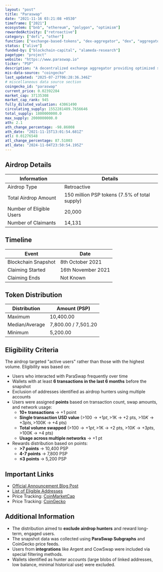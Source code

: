```yaml
---
layout: "post"
title: "Paraswap"
date: "2021-11-16 03:21:08 +0530"
timeframe: ["2021"]
ecosystem: ["bnb", "ethereum", "polygon", "optimism"]
rewardedActivity: ["retroactive"]
category: ["defi", "other"]
function: ["exchange-based-tokens", "dex-aggregator", "dex", "aggregator", "decentralized-finance", "intent"]
status: ["alive"]
funded-by: ["blockchain-capital", "alameda-research"]
pagetype: "project"
website: "https://www.paraswap.io"
ticker: "PSP"
description: "A decentralized exchange aggregator providing optimized swap rates across multiple liquidity sources."
mis-data-source: "coingecko"
last_updated: "2025-07-27T06:28:36.346Z"
# miscellaneous data source section
coingecko_id: "paraswap"
current_price: 0.02392284
market_cap: 37135308
market_cap_rank: 945
fully_diluted_valuation: 43061490
circulating_supply: 1552281489.7656646
total_supply: 1800000000.0
max_supply: 2000000000.0
ath: 2.1
ath_change_percentage: -98.86008
ath_date: "2021-11-15T13:01:54.681Z"
atl: 0.01276548
atl_change_percentage: 87.51003
atl_date: "2024-11-04T23:50:54.195Z"
---
```


## Airdrop Details

| Information              | Details                                       |
| ------------------------ | --------------------------------------------- |
| Airdrop Type             | Retroactive                                   |
| Total Airdrop Amount     | 150 million PSP tokens (7.5% of total supply) |
| Number of Eligible Users | 20,000                                        |
| Number of Claimants      | 14,131                                        |

## Timeline

| Event               | Date               |
| ------------------- | ------------------ |
| Blockchain Snapshot | 8th October 2021   |
| Claiming Started    | 16th November 2021 |
| Claiming Ends       | Not Known          |

## Token Distribution

| Distribution   | Amount (PSP)        |
| -------------- | ------------------- |
| Maximum        | 10,400.00           |
| Median/Average | 7,800.00 / 7,501.20 |
| Minimum        | 5,200.00            |

## Eligibility Criteria

The airdrop targeted "active users" rather than those with the highest volume. Eligibility was based on:

- Users who interacted with ParaSwap frequently over time
- Wallets with at least **6 transactions in the last 6 months** before the snapshot
- Exclusion of addresses identified as airdrop hunters using multiple accounts
- Users were assigned **points** based on transaction count, swap amounts, and network usage:
  - **10+ transactions** → +1 point
  - **Single transaction USD value** (>$100 → +1 pt, >$1K → +2 pts, >$10K → +3 pts, >$100K → +4 pts)
  - **Total volume swapped** (>$100 → +1 pt, >$1K → +2 pts, >$10K → +3 pts, >$100K → +4 pts)
  - **Usage across multiple networks** → +1 pt
- Rewards distribution based on points:
  - **>7 points** → 10,400 PSP
  - **4-7 points** → 7,800 PSP
  - **≤3 points** → 5,200 PSP

## Important Links

- [Official Announcement Blog Post](https://medium.com/paraswap/whats-an-active-user-clarifying-psp-token-distribution-filtering-logic-81df6096d410)
- [List of Eligible Addresses](https://medium.com/paraswap/whats-an-active-user-clarifying-psp-token-distribution-filtering-logic-81df6096d410)
- Price Tracking: [CoinMarketCap](https://coinmarketcap.com/currencies/paraswap/)
- Price Tracking: [CoinGecko](https://www.coingecko.com/en/coins/paraswap)

## Additional Information

- The distribution aimed to **exclude airdrop hunters** and reward long-term, engaged users.
- The snapshot data was collected using **ParaSwap Subgraphs** and CoinGecko price feeds.
- Users from **integrations** like Argent and CowSwap were included via special filtering methods.
- Wallets identified as hunter accounts (large blobs of linked addresses, low balance, minimal historical use) were excluded.